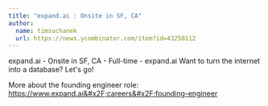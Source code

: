 ```yaml
---
title: "expand.ai : Onsite in SF, CA"
author:
  name: timsuchanek
  url: https://news.ycombinator.com/item?id=43250112
---
```

expand.ai - Onsite in SF, CA - Full-time - expand.ai
Want to turn the internet into a database? Let&#x27;s go!

More about the founding engineer role:
<a href="https:&#x2F;&#x2F;www.expand.ai&#x2F;careers&#x2F;founding-engineer">https:&#x2F;&#x2F;www.expand.ai&#x2F;careers&#x2F;founding-engineer</a>
<JobApplication />
